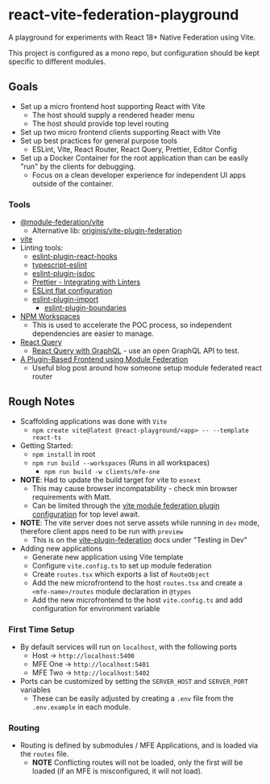 # react-vite-federation-playground

A playground for experiments with React 18+ Native Federation using Vite.

This project is configured as a mono repo, but configuration should be kept specific to different modules.

## Goals

- Set up a micro frontend host supporting React with Vite
  - The host should supply a rendered header menu
  - The host should provide top level routing
- Set up two micro frontend clients supporting React with Vite
- Set up best practices for general purpose tools
  - ESLint, Vite, React Router, React Query, Prettier, Editor Config
- Set up a Docker Container for the root application than can be easily "run" by the clients for debugging.
  - Focus on a clean developer experience for independent UI apps outside of the container.

### Tools

- [@module-federation/vite](https://www.npmjs.com/package/@module-federation/vite)
  - Alternative lib: [originjs/vite-plugin-federation](https://github.com/originjs/vite-plugin-federation)
- [vite](https://vitejs.dev/guide/)
- Linting tools:
  - [eslint-plugin-react-hooks](https://www.npmjs.com/package/eslint-plugin-react-hooks)
  - [typescript-eslint](https://typescript-eslint.io/linting/configs/)
  - [eslint-plugin-jsdoc](https://www.npmjs.com/package/eslint-plugin-jsdoc)
  - [Prettier - Integrating with Linters](https://prettier.io/docs/en/integrating-with-linters.html)
  - [ESLint flat configuration](https://eslint.org/blog/2022/08/new-config-system-part-2/)
  - [eslint-plugin-import](https://www.npmjs.com/package/eslint-plugin-import)
    - [eslint-plugin-boundaries](https://www.npmjs.com/package/eslint-plugin-boundaries)
- [NPM Workspaces](https://docs.npmjs.com/cli/v7/using-npm/workspaces)
  - This is used to accelerate the POC process, so independent dependencies are easier to manage.
- [React Query](https://tanstack.com/query/latest)
  - [React Query with GraphQL](https://tanstack.com/query/latest/docs/react/graphql) - use an open GraphQL API to test.
- [A Plugin-Based Frontend using Module Federation](https://malcolmkee.com/blog/a-plugin-based-frontend-with-module-federation/)
  - Useful blog post around how someone setup module federated react router

## Rough Notes

- Scaffolding applications was done with `Vite`
  - `npm create vite@latest @react-playground/<app> -- --template react-ts`
- Getting Started:
  - `npm install` in root
  - `npm run build --workspaces` (Runs in all workspaces)
    - `npm run build -w clients/mfe-one`
- **NOTE**: Had to update the build target for vite to `esnext`
  - This may cause browser incompatability - check min browser requirements with Matt.
  - Can be limited through the [vite module federation plugin configuration](https://github.com/originjs/vite-plugin-federation#error-top-level-await-is-not-available-in-the-configured-target-environment) for top level await.
- **NOTE**: The vite server does not serve assets while running in `dev` mode, therefore client apps need to be run with `preview`
  - This is on the [vite-plugin-federation](https://github.com/originjs/vite-plugin-federation#testing-in-dev-mode) docs under "Testing in Dev"
- Adding new applications
  - Generate new application using Vite template
  - Configure `vite.config.ts` to set up module federation
  - Create `routes.tsx` which exports a list of `RouteObject`
  - Add the new microfrontend to the host `routes.tsx` and create a `<mfe-name>/routes` module declaration in `@types`
  - Add the new microfrontend to the host `vite.config.ts` and add configuration for environment variable

### First Time Setup

- By default services will run on `localhost`, with the following ports
  - Host -> `http://localhost:5400`
  - MFE One -> `http://localhost:5401`
  - MFE Two -> `http://localhost:5402`
- Ports can be customized by setting the `SERVER_HOST` and `SERVER_PORT` variables
  - These can be easily adjusted by creating a `.env` file from the `.env.example` in each module.

### Routing

- Routing is defined by submodules / MFE Applications, and is loaded via the `routes` file.
  - **NOTE** Conflicting routes will not be loaded, only the first will be loaded (if an MFE is misconfigured, it will not load).
